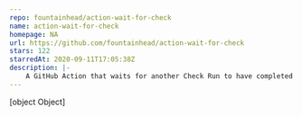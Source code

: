 ```yaml
---
repo: fountainhead/action-wait-for-check
name: action-wait-for-check
homepage: NA
url: https://github.com/fountainhead/action-wait-for-check
stars: 122
starredAt: 2020-09-11T17:05:38Z
description: |-
    A GitHub Action that waits for another Check Run to have completed
---
```


[object Object]
